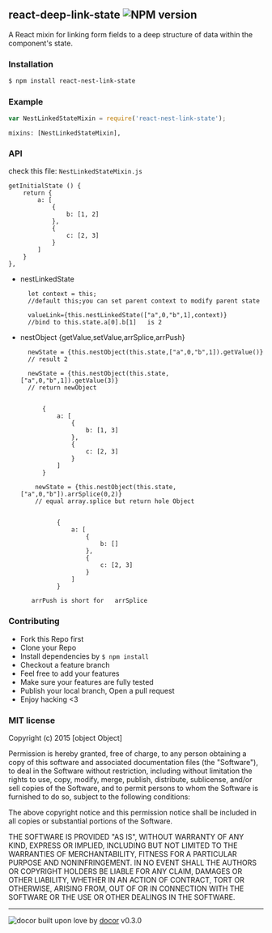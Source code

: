 ## react-deep-link-state ![NPM version](https://img.shields.io/npm/v/react-deep-link-state.svg?style=flat)

A React mixin for linking form fields to a deep structure of data within the component&#39;s state.

### Installation
```bash
$ npm install react-nest-link-state
```

### Example
```js
var NestLinkedStateMixin = require('react-nest-link-state');
```

    mixins: [NestLinkedStateMixin],

### API

check this file: `NestLinkedStateMixin.js`
    
    getInitialState () {
        return {
            a: [
                {
                    b: [1, 2]
                },
                {
                    c: [2, 3]
                }
            ]
        }
    },

* nestLinkedState
    
        let context = this; 
        //default this;you can set parent context to modify parent state  
        
        valueLink={this.nestLinkedState(["a",0,"b",1],context)}  
        //bind to this.state.a[0].b[1]   is 2
        
* nestObject {getValue,setValue,arrSplice,arrPush}
        
        newState = {this.nestObject(this.state,["a",0,"b",1]).getValue()}  
        // result 2
        
        newState = {this.nestObject(this.state,["a",0,"b",1]).getValue(3)}  
        // return newObject
        
        
            {
                a: [
                    {
                        b: [1, 3]
                    },
                    {
                        c: [2, 3]
                    }
                ]
            }
                    
          newState = {this.nestObject(this.state,["a",0,"b"]).arrSplice(0,2)}  
          // equal array.splice but return hole Object

            
                {
                    a: [
                        {
                            b: []
                        },
                        {
                            c: [2, 3]
                        }
                    ]
                }
                
         arrPush is short for   arrSplice   
                
### Contributing
- Fork this Repo first
- Clone your Repo
- Install dependencies by `$ npm install`
- Checkout a feature branch
- Feel free to add your features
- Make sure your features are fully tested
- Publish your local branch, Open a pull request
- Enjoy hacking <3

### MIT license
Copyright (c) 2015 [object Object]

Permission is hereby granted, free of charge, to any person obtaining a copy
of this software and associated documentation files (the &quot;Software&quot;), to deal
in the Software without restriction, including without limitation the rights
to use, copy, modify, merge, publish, distribute, sublicense, and/or sell
copies of the Software, and to permit persons to whom the Software is
furnished to do so, subject to the following conditions:

The above copyright notice and this permission notice shall be included in
all copies or substantial portions of the Software.

THE SOFTWARE IS PROVIDED &quot;AS IS&quot;, WITHOUT WARRANTY OF ANY KIND, EXPRESS OR
IMPLIED, INCLUDING BUT NOT LIMITED TO THE WARRANTIES OF MERCHANTABILITY,
FITNESS FOR A PARTICULAR PURPOSE AND NONINFRINGEMENT. IN NO EVENT SHALL THE
AUTHORS OR COPYRIGHT HOLDERS BE LIABLE FOR ANY CLAIM, DAMAGES OR OTHER
LIABILITY, WHETHER IN AN ACTION OF CONTRACT, TORT OR OTHERWISE, ARISING FROM,
OUT OF OR IN CONNECTION WITH THE SOFTWARE OR THE USE OR OTHER DEALINGS IN
THE SOFTWARE.

---
![docor]()
built upon love by [docor](git+https://github.com/turingou/docor.git) v0.3.0
